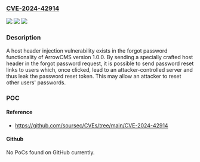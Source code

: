 ### [CVE-2024-42914](https://cve.mitre.org/cgi-bin/cvename.cgi?name=CVE-2024-42914)
![](https://img.shields.io/static/v1?label=Product&message=n%2Fa&color=blue)
![](https://img.shields.io/static/v1?label=Version&message=n%2Fa&color=blue)
![](https://img.shields.io/static/v1?label=Vulnerability&message=n%2Fa&color=brighgreen)

### Description

A host header injection vulnerability exists in the forgot password functionality of ArrowCMS version 1.0.0. By sending a specially crafted host header in the forgot password request, it is possible to send password reset links to users which, once clicked, lead to an attacker-controlled server and thus leak the password reset token. This may allow an attacker to reset other users' passwords.

### POC

#### Reference
- https://github.com/soursec/CVEs/tree/main/CVE-2024-42914

#### Github
No PoCs found on GitHub currently.

